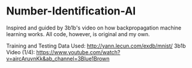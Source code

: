 # Number-Identification-AI
Inspired and guided by 3b1b's video on how backpropagation machine learning works. All code, however, is original and my own.

Training and Testing Data Used: http://yann.lecun.com/exdb/mnist/
3b1b Video (1/4): https://www.youtube.com/watch?v=aircAruvnKk&ab_channel=3Blue1Brown




